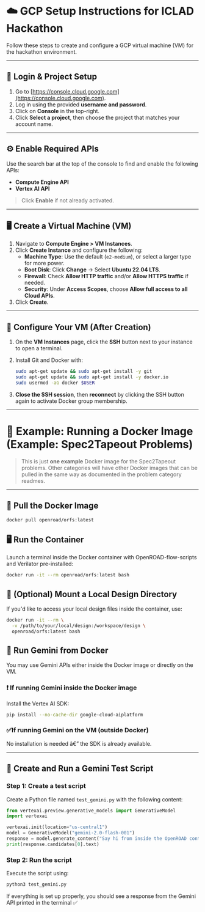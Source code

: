 
# ☁️ GCP Setup Instructions for ICLAD Hackathon

Follow these steps to create and configure a GCP virtual machine (VM) for the hackathon environment.

---

## 🔐 Login & Project Setup

1. Go to [https://console.cloud.google.com](https://console.cloud.google.com).
2. Log in using the provided **username and password**.
3. Click on **Console** in the top-right.
4. Click **Select a project**, then choose the project that matches your account name.

---

## ⚙️ Enable Required APIs

Use the search bar at the top of the console to find and enable the following APIs:

- **Compute Engine API**
- **Vertex AI API**

> Click **Enable** if not already activated.

---

## 🖥️ Create a Virtual Machine (VM)

1. Navigate to **Compute Engine > VM Instances**.
2. Click **Create Instance** and configure the following:
   - **Machine Type**: Use the default (`e2-medium`), or select a larger type for more power.
   - **Boot Disk**: Click **Change** → Select **Ubuntu 22.04 LTS**.
   - **Firewall**: Check **Allow HTTP traffic** and/or **Allow HTTPS traffic** if needed.
   - **Security**: Under **Access Scopes**, choose **Allow full access to all Cloud APIs**.
3. Click **Create**.

---

## 🔧 Configure Your VM (After Creation)

1. On the **VM Instances** page, click the **SSH** button next to your instance to open a terminal.
2. Install Git and Docker with:

    ```bash
    sudo apt-get update && sudo apt-get install -y git
    sudo apt-get update && sudo apt-get install -y docker.io
    sudo usermod -aG docker $USER
    ```

3. **Close the SSH session**, then **reconnect** by clicking the SSH button again to activate Docker group membership.

---

# 🧪 Example: Running a Docker Image (Example: Spec2Tapeout Problems)

> This is just **one example** Docker image for the Spec2Tapeout problems. Other categories will have other Docker images that can be pulled in the same way as documented in the problem category readmes. 

---

## 🐳 Pull the Docker Image

```bash
docker pull openroad/orfs:latest
```
## 🖥️ Run the Container

Launch a terminal inside the Docker container with OpenROAD-flow-scripts and Verilator pre-installed:

```bash
docker run -it --rm openroad/orfs:latest bash
```

## 📁 (Optional) Mount a Local Design Directory

If you'd like to access your local design files inside the container, use:

```bash
docker run -it --rm \
  -v /path/to/your/local/design:/workspace/design \
  openroad/orfs:latest bash
```


## 🤖 Run Gemini from Docker 

You may use Gemini APIs either inside the Docker image or directly on the VM.

### ❗️ If running Gemini inside the Docker image  
Install the Vertex AI SDK:

```bash
pip install --no-cache-dir google-cloud-aiplatform
```

### ✅If running Gemini on the VM (outside Docker)  
No installation is needed â€” the SDK is already available.

---

## 🧪 Create and Run a Gemini Test Script

### Step 1: Create a test script  
Create a Python file named `test_gemini.py` with the following content:

```python
from vertexai.preview.generative_models import GenerativeModel
import vertexai

vertexai.init(location="us-central1")
model = GenerativeModel("gemini-2.0-flash-001")
response = model.generate_content("Say hi from inside the OpenROAD container!")
print(response.candidates[0].text)
```

### Step 2: Run the script  
Execute the script using:

```bash
python3 test_gemini.py
```

If everything is set up properly, you should see a response from the Gemini API printed in the terminal  ✅
